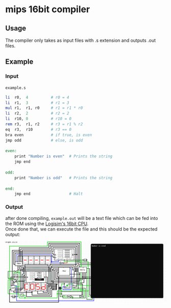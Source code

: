 # mips 16bit compiler

## Usage
The compiler only takes as input files with .s extension and outputs .out
files.

## Example
### Input
`example.s`

```mips
li  r0,  4          # r0 = 4
li  r1,  3 	        # r1 = 3
mul r1,  r1, r0 	# r1 = r1 * r0
li  r2,  2          # r2 = 2
li  r10, 0          # r10 = 0 
rem r3,  r1, r2     # r3 = r1 % r2
eq  r3,  r10        # r3 == 0
bra even            # if true, is even
jmp odd             # else, is odd

even:
    print "Number is even"  # Prints the string
    jmp end

odd:
    print "Number is odd"   # Prints the string

end:
    jmp end 	            # Halt
```

### Output
after done compiling, `example.out` will be a text file which can be fed into
the ROM using the [Logisim's 16bit CPU](https://github.com/jaimesoad/OAC-16bit-computer).
\
Once done that, we can execute the file and this should be the expected
output:

![Expected output](static/example.png)